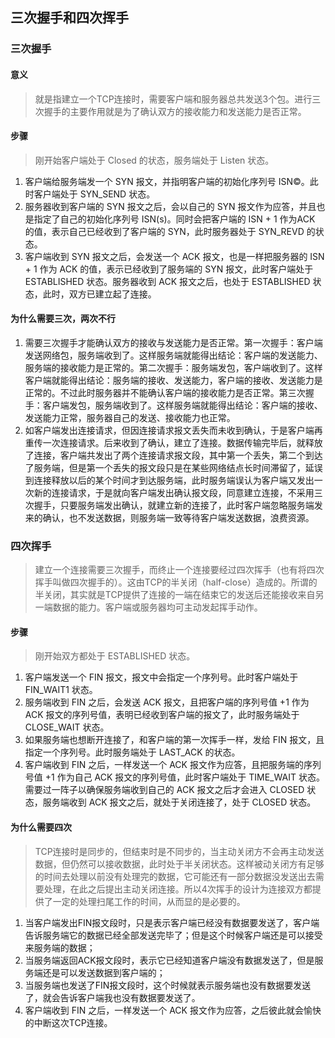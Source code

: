 ## 三次握手和四次挥手
### 三次握手
#### 意义
> 就是指建立一个TCP连接时，需要客户端和服务器总共发送3个包。进行三次握手的主要作用就是为了确认双方的接收能力和发送能力是否正常。

#### 步骤
> 刚开始客户端处于 Closed 的状态，服务端处于 Listen 状态。

1. 客户端给服务端发一个 SYN 报文，并指明客户端的初始化序列号 ISN©。此时客户端处于 SYN_SEND 状态。
2. 服务器收到客户端的 SYN 报文之后，会以自己的 SYN 报文作为应答，并且也是指定了自己的初始化序列号 ISN(s)。同时会把客户端的 ISN + 1 作为ACK 的值，表示自己已经收到了客户端的 SYN，此时服务器处于 SYN_REVD 的状态。
3. 客户端收到 SYN 报文之后，会发送一个 ACK 报文，也是一样把服务器的 ISN + 1 作为 ACK 的值，表示已经收到了服务端的 SYN 报文，此时客户端处于 ESTABLISHED 状态。服务器收到 ACK 报文之后，也处于 ESTABLISHED 状态，此时，双方已建立起了连接。
#### 为什么需要三次，两次不行
1. 需要三次握手才能确认双方的接收与发送能力是否正常。第一次握手：客户端发送网络包，服务端收到了。这样服务端就能得出结论：客户端的发送能力、服务端的接收能力是正常的。第二次握手：服务端发包，客户端收到了。这样客户端就能得出结论：服务端的接收、发送能力，客户端的接收、发送能力是正常的。不过此时服务器并不能确认客户端的接收能力是否正常。第三次握手：客户端发包，服务端收到了。这样服务端就能得出结论：客户端的接收、发送能力正常，服务器自己的发送、接收能力也正常。
2. 如客户端发出连接请求，但因连接请求报文丢失而未收到确认，于是客户端再重传一次连接请求。后来收到了确认，建立了连接。数据传输完毕后，就释放了连接，客户端共发出了两个连接请求报文段，其中第一个丢失，第二个到达了服务端，但是第一个丢失的报文段只是在某些网络结点长时间滞留了，延误到连接释放以后的某个时间才到达服务端，此时服务端误认为客户端又发出一次新的连接请求，于是就向客户端发出确认报文段，同意建立连接，不采用三次握手，只要服务端发出确认，就建立新的连接了，此时客户端忽略服务端发来的确认，也不发送数据，则服务端一致等待客户端发送数据，浪费资源。
### 四次挥手
> 建立一个连接需要三次握手，而终止一个连接要经过四次挥手（也有将四次挥手叫做四次握手的）。这由TCP的半关闭（half-close）造成的。所谓的半关闭，其实就是TCP提供了连接的一端在结束它的发送后还能接收来自另一端数据的能力。客户端或服务器均可主动发起挥手动作。

#### 步骤
> 刚开始双方都处于 ESTABLISHED 状态。

1. 客户端发送一个 FIN 报文，报文中会指定一个序列号。此时客户端处于 FIN_WAIT1 状态。
2. 服务端收到 FIN 之后，会发送 ACK 报文，且把客户端的序列号值 +1 作为 ACK 报文的序列号值，表明已经收到客户端的报文了，此时服务端处于 CLOSE_WAIT 状态。
3. 如果服务端也想断开连接了，和客户端的第一次挥手一样，发给 FIN 报文，且指定一个序列号。此时服务端处于 LAST_ACK 的状态。
4. 客户端收到 FIN 之后，一样发送一个 ACK 报文作为应答，且把服务端的序列号值 +1 作为自己 ACK 报文的序列号值，此时客户端处于 TIME_WAIT 状态。需要过一阵子以确保服务端收到自己的 ACK 报文之后才会进入 CLOSED 状态，服务端收到 ACK 报文之后，就处于关闭连接了，处于 CLOSED 状态。
#### 为什么需要四次
> TCP连接时是同步的，但结束时是不同步的，当主动关闭方不会再主动发送数据，但仍然可以接收数据，此时处于半关闭状态。这样被动关闭方有足够的时间去处理以前没有处理完的数据，它可能还有一部分数据没发送出去需要处理，在此之后提出主动关闭连接。所以4次挥手的设计为连接双方都提供了一定的处理扫尾工作的时间，从而显的是必要的。

1. 当客户端发出FIN报文段时，只是表示客户端已经没有数据要发送了，客户端告诉服务端它的数据已经全部发送完毕了；但是这个时候客户端还是可以接受来服务端的数据；
2. 当服务端返回ACK报文段时，表示它已经知道客户端没有数据发送了，但是服务端还是可以发送数据到客户端的；
3. 当服务端也发送了FIN报文段时，这个时候就表示服务端也没有数据要发送了，就会告诉客户端我也没有数据要发送了。
4. 客户端收到 FIN 之后，一样发送一个 ACK 报文作为应答，之后彼此就会愉快的中断这次TCP连接。